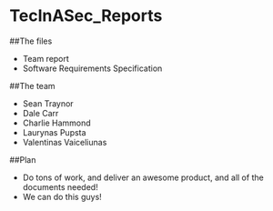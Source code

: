 # TecInASec_Reports

##The files
- Team report
- Software Requirements Specification

##The team
- Sean Traynor
- Dale Carr
- Charlie Hammond
- Laurynas Pupsta
- Valentinas Vaiceliunas

##Plan
- Do tons of work, and deliver an awesome product, and all of the documents needed! 
- We can do this guys! 
